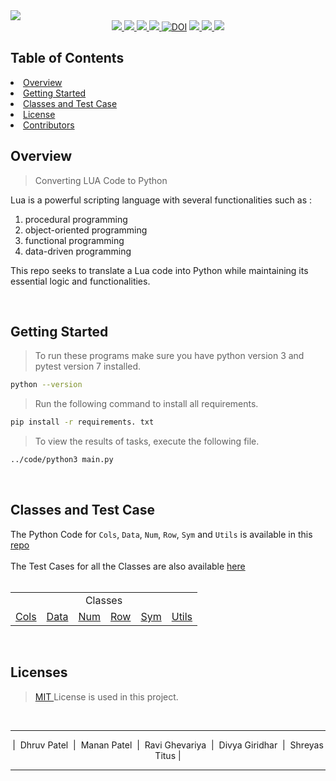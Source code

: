 
<img src="https://github.com/divyagiridhar/CSC510_Group25_HW02/blob/main/data/images/LUA%20to%20Python%20Banner.png">

<div align="center">
 
  <a href="https://github.com/divyagiridhar/CSC510_Group25_HW02">
    <img src="https://img.shields.io/github/repo-size/divyagiridhar/CSC510_Group25_HW02?color=brightgreen">
  </a>
  <a href="https://github.com/divyagiridhar/CSC510_Group25_HW02/blob/main/LICENSE">
    <img src="https://img.shields.io/github/license/divyagiridhar/CSC510_Group25_HW02">
  </a>
  <a href="https://github.com/divyagiridhar/CSC510_Group25_HW02/graphs/commit-activity">
    <img src="https://img.shields.io/github/commit-activity/w/divyagiridhar/CSC510_Group25_HW02?color=blueviolet">
  </a>
  <a href="https://github.com/divyagiridhar/CSC510_Group25_HW02/graphs/contributors">
    <img src="https://img.shields.io/github/contributors/divyagiridhar/CSC510_Group25_HW02?color=important">
  </a>
  <a href="https://zenodo.org/badge/latestdoi/532400224">
    <img src="https://zenodo.org/badge/532400224.svg" alt="DOI"></a>
  </a>
  <a href="https://github.com/divyagiridhar/CSC510_Group25_HW02/actions/workflows/python-app.yml">
    <img src="https://github.com/divyagiridhar/CSC510_Group25_HW02/actions/workflows/python-app.yml/badge.svg">
  </a>
  <a href="https://app.codecov.io/gh/dhruvpatel-9/CSC510_Group25_HW02">
    <img src="https://img.shields.io/codecov/c/github/divyagiridhar/CSC510_Group25_HW02">
  </a>
<a href="https://github.com/divyagiridhar/CSC510_Group25_HW02/actions/workflows/Coverage.yml">
    <img src="https://github.com/divyagiridhar/CSC510_Group25_HW02/actions/workflows/Coverage.yml/badge.svg">
  </a>

</div>

<h2> Table of Contents </h2>
<li> 
<a href="#overview"> Overview </a> 
</li>
<li> 
<a href="#gs"> Getting Started </a>
</li>
<li> 
<a href="#classes"> Classes and Test Case</a>
</li>
<li> 
<a href="#licenses"> License </a> 
</li>
<li> 
<a href="#cb"> Contributors </a>
</li>

<h2 id = "overview"> Overview </h2>

> Converting LUA Code to Python 

Lua is a powerful scripting language with several functionalities such as : 
  <ol>
    <li> procedural programming </li>
    <li> object-oriented programming </li>
    <li> functional programming </li>
    <li> data-driven programming </li>
  </ol>

This repo seeks to translate a Lua code into Python while maintaining its essential logic and functionalities.

<br>

<h2 id = "gs"> Getting Started </h2>

> To run these programs make sure you have python version 3 and pytest version 7 installed.

``` bash
python --version
```

> Run the following command to install all requirements. 

``` bash
pip install -r requirements. txt
``` 
> To view the results of tasks, execute the following file.
``` bash
../code/python3 main.py
``` 

<br>

<h2 id = "classes"> Classes and Test Case </h2>

The Python Code for `Cols`, `Data`, `Num`, `Row`, `Sym` and `Utils` is available in this <a href="https://github.com/divyagiridhar/CSC510_Group25_HW02/tree/main/code"> repo </a>
<br><br>
The Test Cases for all the Classes are also available <a href = "https://github.com/divyagiridhar/CSC510_Group25_HW02/blob/main/tests/test_sample.py"> here </a>
<br><br>


<table>
  <tr>
    <td align="center" colspan = "6"> Classes </td>
  </tr>
  
  <tr>
    <td> <a href = "https://github.com/divyagiridhar/CSC510_Group25_HW02/blob/main/code/Cols.py"> Cols </a> </td>
    <td> <a href = "https://github.com/divyagiridhar/CSC510_Group25_HW02/blob/main/code/Data.py"> Data </a> </td>
    <td> <a href = "https://github.com/divyagiridhar/CSC510_Group25_HW02/blob/main/code/Num.py">Num </a> </td>
    <td> <a href = "https://github.com/divyagiridhar/CSC510_Group25_HW02/blob/main/code/Row.py"> Row </a> </td>
    <td> <a href = "https://github.com/divyagiridhar/CSC510_Group25_HW02/blob/main/code/Sym.py"> Sym </a> </td>
    <td> <a href = "https://github.com/divyagiridhar/CSC510_Group25_HW02/blob/main/code/Utils.py"> Utils </a> </td>
  </tr>

  
</table>

<br>

<h2 id = "licenses"> Licenses </h2>

> <a href="https://github.com/divyagiridhar/CSC-510-Group-25/blob/main/LICENSE"> MIT </a> License is used in this project. 
<br>
<hr>
  <p id="cb" align = "center">
  | &nbsp;Dhruv Patel &nbsp;|&nbsp; Manan Patel &nbsp;|&nbsp; Ravi Ghevariya &nbsp;|&nbsp; Divya Giridhar &nbsp;|&nbsp; Shreyas Titus |
  </p>
<hr>
